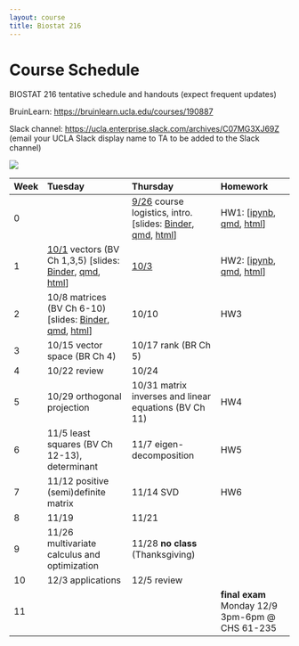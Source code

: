 ```yaml
---
layout: course
title: Biostat 216
---
```


# Course Schedule

BIOSTAT 216 tentative schedule and handouts (expect frequent updates)

BruinLearn: <https://bruinlearn.ucla.edu/courses/190887>

Slack channel: <https://ucla.enterprise.slack.com/archives/C07MG3XJ69Z> (email your UCLA Slack display name to TA to be added to the Slack channel)

[![](https://mybinder.org/badge_logo.svg)](https://mybinder.org/v2/gh/ucla-biostat-216/2024fall/HEAD)

| Week | Tuesday | Thursday | Homework |
|:-------------|:---------------------|:---------------------|:--------------|
| 0 |  | [9/26](https://ucla-biostat-216.github.io/2024fall/biostat216fall2024/2024/09/26/week0.html) course logistics, intro. [slides: [Binder](https://mybinder.org/v2/gh/ucla-biostat-216/2024fall.git/main?filepath=slides%2F01-intro%2F01-intro.ipynb), [qmd](https://raw.githubusercontent.com/ucla-biostat-216/2024fall/main/slides/01-intro/01-intro.qmd), [html](https://ucla-biostat-216.github.io/2024fall/slides/01-intro/01-intro.html)] | HW1: [[ipynb](https://raw.githubusercontent.com/ucla-biostat-216/2024fall/main/hw/hw1/hw1.ipynb), [qmd](https://raw.githubusercontent.com/ucla-biostat-216/2024fall/main/hw/hw1/hw1.qmd), [html](https://ucla-biostat-216.github.io/2024fall/hw/hw1/hw1.html)] |
| 1 | [10/1](https://ucla-biostat-216.github.io/2024fall/biostat216fall2024/2024/10/01/week1-day1.html) vectors (BV Ch 1,3,5) [slides: [Binder](https://mybinder.org/v2/gh/ucla-biostat-216/2024fall.git/main?filepath=slides%2F02-vector%2F02-vector.ipynb), [qmd](https://raw.githubusercontent.com/ucla-biostat-216/2024fall/main/slides/02-vector/02-vector.qmd), [html](https://ucla-biostat-216.github.io/2024fall/slides/02-vector/02-vector.html)] | [10/3](https://ucla-biostat-216.github.io/2024fall/biostat216fall2024/2024/10/03/week1-day2.html) | HW2: [[ipynb](https://raw.githubusercontent.com/ucla-biostat-216/2024fall/main/hw/hw2/hw2.ipynb), [qmd](https://raw.githubusercontent.com/ucla-biostat-216/2024fall/main/hw/hw2/hw2.qmd), [html](https://ucla-biostat-216.github.io/2024fall/hw/hw2/hw2.html)] |
| 2 | 10/8 matrices (BV Ch 6-10) [slides: [Binder](https://mybinder.org/v2/gh/ucla-biostat-216/2024fall.git/main?filepath=slides%2F03-matrix%2F03-matrix.ipynb), [qmd](https://raw.githubusercontent.com/ucla-biostat-216/2024fall/main/slides/03-matrix/03-matrix.qmd), [html](https://ucla-biostat-216.github.io/2024fall/slides/03-matrix/03-matrix.html)] | 10/10 | HW3 |
| 3 | 10/15 vector space (BR Ch 4) | 10/17 rank (BR Ch 5) |  |
| 4 | 10/22 review | 10/24 |  |
| 5 | 10/29 orthogonal projection | 10/31 matrix inverses and linear equations (BV Ch 11) | HW4 |
| 6 | 11/5 least squares (BV Ch 12-13), determinant | 11/7 eigen-decomposition | HW5 |
| 7 | 11/12 positive (semi)definite matrix | 11/14 SVD | HW6 |
| 8 | 11/19 | 11/21 |  |
| 9 | 11/26 multivariate calculus and optimization | 11/28 **no class** (Thanksgiving) |  |
| 10 | 12/3 applications | 12/5 review |  |
| 11 |  |  | **final exam** Monday 12/9 3pm-6pm \@ CHS 61-235 |

